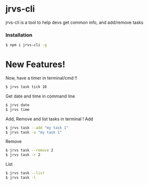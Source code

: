 # jrvs-cli

jrvs-cli is a tool to help devs get common info, and add/remove tasks

### Installation

```sh
$ npm i jrvs-cli -g
```

# New Features!

 Now, have a timer in terminal/cmd !!
```sh
$ jrvs task tick 10
```

 Get date and time in command line
```sh
$ jrvs date
$ jrvs time
```

 Add, Remove and list tasks in terminal !
 Add
```sh
$ jrvs task --add "my task 1"
$ jrvs task -a "my task 1"
```

 Remove
```sh
$ jrvs task --remove 2
$ jrvs task -r 2
```

 List
```sh
$ jrvs task --list
$ jrvs task -l
```